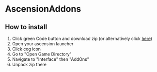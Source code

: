 # AscensionAddons

## How to install

1. Click green Code button and download zip (or alternatively click [here](https://github.com/kmdrGroch/AscensionAddons/archive/refs/heads/master.zip)) 
2. Open your ascension launcher
3. Click cog icon
4. Go to "Open Game Directory"
5. Navigate to "Interface" then "AddOns"
6. Unpack zip there
